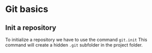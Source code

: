 # Git basics

## Init a repository

To initialize a repository we have to use the command `git.init`
This command will create a hidden `.git` subfolder in the project folder.

